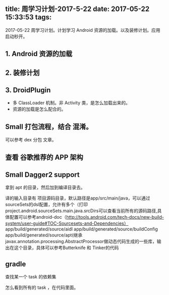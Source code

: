 title: 周学习计划-2017-5-22
date: 2017-05-22 15:33:53
tags:
---
2017-05-22 周学习计划。计划学习 Android 资源的加载。以及装修计划。应用启动秒开。
<!--more  -->

## 1. Android 资源的加载


## 2. 装修计划

## 3. DroidPlugin
+ 多 ClassLoader 机制。非 Activity 类，是怎么加载出来的。
+ 资源的加载是怎么配合的。


## Small 打包流程，结合 混淆。
可以参考 dex 分包 文章。

## 查看 谷歌推荐的 APP 架构


## Small Dagger2 support
拿到 apt 的目录，然后加到编译目录去。

译的输入目录有
项目源码目录，默认路径是app/src/main/java，可以通过sourceSets的dsl配置，允许有多个（打印project.android.sourceSets.main.java.srcDirs可以查看当前所有的源码路径,具体配置可以参考android-doc（http://tools.android.com/tech-docs/new-build-system/user-guide#TOC-Sourcesets-and-Dependencies）
app/build/generated/source/aidl
app/build/generated/source/buildConfig
app/build/generated/source/apt(继承javax.annotation.processing.AbstractProcessor做动态代码生成的一些库，输出在这个目录，具体可以参考Butterknife 和 Tinker的代码


  ## gradle
  查找某一个 task 的依赖集

  怎么看到所有的 task ，在代码里面。
